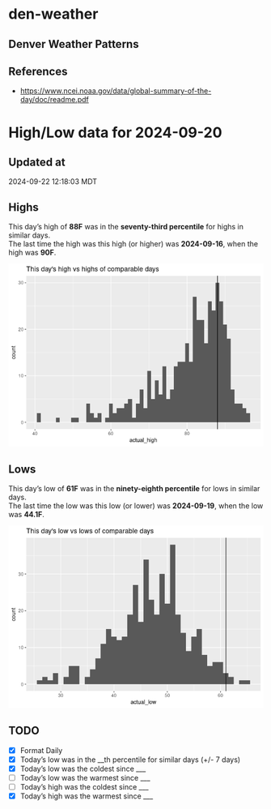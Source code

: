 # den-weather


## Denver Weather Patterns

## References

- <https://www.ncei.noaa.gov/data/global-summary-of-the-day/doc/readme.pdf>

# High/Low data for 2024-09-20

## Updated at

2024-09-22 12:18:03 MDT

## Highs

This day’s high of **88F** was in the **seventy-third percentile** for
highs in similar days.  
The last time the high was this high (or higher) was **2024-09-16**,
when the high was **90F**.

![](readme_files/figure-commonmark/unnamed-chunk-4-1.png)

## Lows

This day’s low of **61F** was in the **ninety-eighth percentile** for
lows in similar days.  
The last time the low was this low (or lower) was **2024-09-19**, when
the low was **44.1F**.

![](readme_files/figure-commonmark/unnamed-chunk-6-1.png)

## TODO

- [x] Format Daily
- [x] Today’s low was in the \_\_th percentile for similar days (+/- 7
  days)
- [x] Today’s low was the coldest since \_\_\_
- [ ] Today’s low was the warmest since \_\_\_
- [ ] Today’s high was the coldest since \_\_\_
- [x] Today’s high was the warmest since \_\_\_
